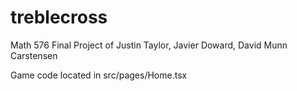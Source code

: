 # treblecross
Math 576 Final Project of Justin Taylor, Javier Doward, David Munn Carstensen

Game code located in src/pages/Home.tsx
